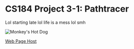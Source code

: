 # CS184 Project 3-1: Pathtracer
Lol starting late lol life is a mess lol smh

![Monkey's Hot Dog](/images/FNv4vIYVIAANuY_.jpg)

[Web Page Host](https://github.com/cal-cs184-student/sp22-project-webpages-AlbertScribblenaut/blob/master/proj3-1/index.md)
